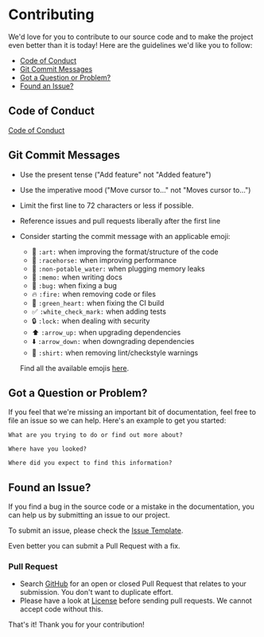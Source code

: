 # Contributing
We'd love for you to contribute to our source code and to make the project even better than it is today!
Here are the guidelines we'd like you to follow:

- [Code of Conduct](#coc)
- [Git Commit Messages](#commit)
- [Got a Question or Problem?](#question)
- [Found an Issue?](#issue)

## <a name="coc"></a> Code of Conduct
[Code of Conduct](coc)

## <a name="commit"></a> Git Commit Messages

* Use the present tense ("Add feature" not "Added feature")
* Use the imperative mood ("Move cursor to..." not "Moves cursor to...")
* Limit the first line to 72 characters or less if possible.
* Reference issues and pull requests liberally after the first line
* Consider starting the commit message with an applicable emoji:
    * :art: `:art:` when improving the format/structure of the code
    * :racehorse: `:racehorse:` when improving performance
    * :non-potable_water: `:non-potable_water:` when plugging memory leaks
    * :memo: `:memo:` when writing docs
    * :bug: `:bug:` when fixing a bug
    * :fire: `:fire:` when removing code or files
    * :green_heart: `:green_heart:` when fixing the CI build
    * :white_check_mark: `:white_check_mark:` when adding tests
    * :lock: `:lock:` when dealing with security
    * :arrow_up: `:arrow_up:` when upgrading dependencies
    * :arrow_down: `:arrow_down:` when downgrading dependencies
    * :shirt: `:shirt:` when removing lint/checkstyle warnings

  Find all the available emojis [here](https://gitmoji.carloscuesta.me/).

## <a name="question"></a> Got a Question or Problem?

If you feel that we're missing an important bit of documentation, feel free to
file an issue so we can help. Here's an example to get you started:

```
What are you trying to do or find out more about?

Where have you looked?

Where did you expect to find this information?
```

## <a name="issue"></a> Found an Issue?
If you find a bug in the source code or a mistake in the documentation, you can help us by
submitting an issue to our project.

To submit an issue, please check the [Issue Template](issue).

Even better you can submit a Pull Request with a fix.

### Pull Request

* Search [GitHub](pulls) for an open or closed Pull Request
  that relates to your submission. You don't want to duplicate effort.
* Please have a look at [License](license) before sending pull
  requests. We cannot accept code without this.

That's it! Thank you for your contribution!

[coc]: https://github.com/BirjuVachhani/box_transform/blob/main/CODE_OF_CONDUCT.md
[pulls]: https://github.com/BirjuVachhani/box_transform/pulls
[license]: https://github.com/BirjuVachhani/box_transform/blob/main/LICENSE
[issue]: https://github.com/BirjuVachhani/box_transform/blob/main/ISSUE_TEMPLATE.md